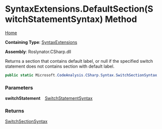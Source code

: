 # SyntaxExtensions\.DefaultSection\(SwitchStatementSyntax\) Method

[Home](../../../../README.md)

**Containing Type**: [SyntaxExtensions](../README.md)

**Assembly**: Roslynator\.CSharp\.dll

  
Returns a section that contains default label, or null if the specified switch statement does not contains section with default label\.

```csharp
public static Microsoft.CodeAnalysis.CSharp.Syntax.SwitchSectionSyntax DefaultSection(this Microsoft.CodeAnalysis.CSharp.Syntax.SwitchStatementSyntax switchStatement)
```

### Parameters

**switchStatement** &ensp; [SwitchStatementSyntax](https://docs.microsoft.com/en-us/dotnet/api/microsoft.codeanalysis.csharp.syntax.switchstatementsyntax)

### Returns

[SwitchSectionSyntax](https://docs.microsoft.com/en-us/dotnet/api/microsoft.codeanalysis.csharp.syntax.switchsectionsyntax)

